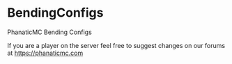 # BendingConfigs
PhanaticMC Bending Configs

If you are a player on the server feel free to suggest changes on our forums at https://phanaticmc.com
